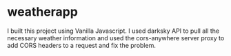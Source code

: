 # weatherapp

I built this project using Vanilla Javascript. I used darksky API to pull all the necessary weather information and used the cors-anywhere server proxy to add CORS headers to a request and fix the problem. 